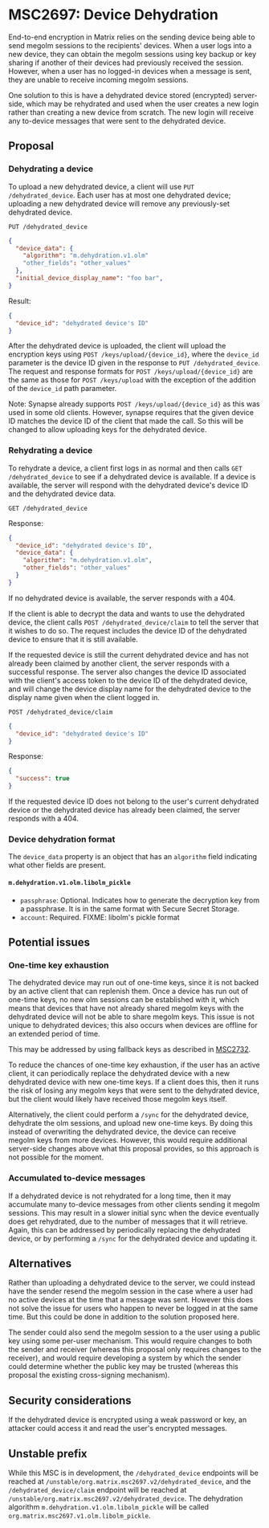# MSC2697: Device Dehydration

End-to-end encryption in Matrix relies on the sending device being able to send
megolm sessions to the recipients' devices.  When a
user logs into a new device, they can obtain the megolm sessions using key
backup or key sharing if another of their devices had previously received the
session.  However, when a user has no logged-in devices when a message is sent,
they are unable to receive incoming megolm sessions.

One solution to this is have a dehydrated device stored (encrypted)
server-side, which may be rehydrated and used when the user creates a new
login rather than creating a new device from scratch.  The new login will
receive any to-device messages that were sent to the dehydrated device.

## Proposal

### Dehydrating a device

To upload a new dehydrated device, a client will use `PUT /dehydrated_device`.
Each user has at most one dehydrated device; uploading a new dehydrated device
will remove any previously-set dehydrated device.

`PUT /dehydrated_device`

```json
{
  "device_data": {
    "algorithm": "m.dehydration.v1.olm"
    "other_fields": "other_values"
  },
  "initial_device_display_name": "foo bar",
}
```

Result:

```json
{
  "device_id": "dehydrated device's ID"
}
```

After the dehydrated device is uploaded, the client will upload the encryption
keys using `POST /keys/upload/{device_id}`, where the `device_id` parameter is
the device ID given in the response to `PUT /dehydrated_device`.  The request
and response formats for `POST /keys/upload/{device_id}` are the same as those
for `POST /keys/upload` with the exception of the addition of the `device_id`
path parameter.

Note: Synapse already supports `POST /keys/upload/{device_id}` as this was used
in some old clients.  However, synapse requires that the given device ID
matches the device ID of the client that made the call.  So this will be
changed to allow uploading keys for the dehydrated device.

### Rehydrating a device

To rehydrate a device, a client first logs in as normal and then calls `GET
/dehydrated_device` to see if a dehydrated device is available.  If a device is
available, the server will respond with the dehydrated device's device ID and
the dehydrated device data.

`GET /dehydrated_device`

Response:

```json
{
  "device_id": "dehydrated device's ID",
  "device_data": {
    "algorithm": "m.dehydration.v1.olm",
    "other_fields": "other_values"
  }
}
```

If no dehydrated device is available, the server responds with a 404.

If the client is able to decrypt the data and wants to use the dehydrated
device, the client calls `POST /dehydrated_device/claim` to tell the server
that it wishes to do so.  The request includes the device ID of the dehydrated
device to ensure that it is still available.

If the requested device is still the current dehydrated device and has not
already been claimed by another client, the server responds with a successful
response.  The server also changes the device ID associated with the client's
access token to the device ID of the dehydrated device, and will change the
device display name for the dehydrated device to the display name given when
the client logged in.

`POST /dehydrated_device/claim`

```json
{
  "device_id": "dehydrated device's ID"
}
```

Response:

```json
{
  "success": true
}
```

If the requested device ID does not belong to the user's current dehydrated
device or the dehydrated device has already been claimed, the server responds
with a 404.

### Device dehydration format

The `device_data` property is an object that has an `algorithm` field
indicating what other fields are present.

#### `m.dehydration.v1.olm.libolm_pickle`

- `passphrase`: Optional.  Indicates how to generate the decryption key from a
  passphrase.  It is in the same format with Secure Secret Storage.
- `account`: Required. FIXME: libolm's pickle format

## Potential issues

### One-time key exhaustion

The dehydrated device may run out of one-time keys, since it is not backed by
an active client that can replenish them.  Once a device has run out of
one-time keys, no new olm sessions can be established with it, which means that
devices that have not already shared megolm keys with the dehydrated device
will not be able to share megolm keys.  This issue is not unique to dehydrated
devices; this also occurs when devices are offline for an extended period of
time.

This may be addressed by using fallback keys as described in
[MSC2732](https://github.com/matrix-org/matrix-doc/pull/2732).

To reduce the chances of one-time key exhaustion, if the user has an active
client, it can periodically replace the dehydrated device with a new dehydrated
device with new one-time keys.  If a client does this, then it runs the risk of
losing any megolm keys that were sent to the dehydrated device, but the client
would likely have received those megolm keys itself.

Alternatively, the client could perform a `/sync` for the dehydrated device,
dehydrate the olm sessions, and upload new one-time keys.  By doing this
instead of overwriting the dehydrated device, the device can receive megolm
keys from more devices.  However, this would require additional server-side
changes above what this proposal provides, so this approach is not possible for
the moment.

### Accumulated to-device messages

If a dehydrated device is not rehydrated for a long time, then it may
accumulate many to-device messages from other clients sending it megolm
sessions.  This may result in a slower initial sync when the device eventually
does get rehydrated, due to the number of messages that it will retrieve.
Again, this can be addressed by periodically replacing the dehydrated device,
or by performing a `/sync` for the dehydrated device and updating it.

## Alternatives

Rather than uploading a dehydrated device to the server, we could instead have
the sender resend the megolm session in the case where a user had no active
devices at the time that a message was sent.  However this does not solve the
issue for users who happen to never be logged in at the same time.  But this could
be done in addition to the solution proposed here.

The sender could also send the megolm session to a the user using a public key
using some per-user mechanism.  This would require changes to both the sender
and receiver (whereas this proposal only requires changes to the receiver), and
would require developing a system by which the sender could determine whether
the public key may be trusted (whereas this proposal the existing cross-signing
mechanism).

## Security considerations

If the dehydrated device is encrypted using a weak password or key, an attacker
could access it and read the user's encrypted messages.

## Unstable prefix

While this MSC is in development, the `/dehydrated_device` endpoints will be
reached at `/unstable/org.matrix.msc2697.v2/dehydrated_device`, and the
`/dehydrated_device/claim` endpoint will be reached at
`/unstable/org.matrix.msc2697.v2/dehydrated_device`.  The dehydration algorithm
`m.dehydration.v1.olm.libolm_pickle` will be called
`org.matrix.msc2697.v1.olm.libolm_pickle`.
